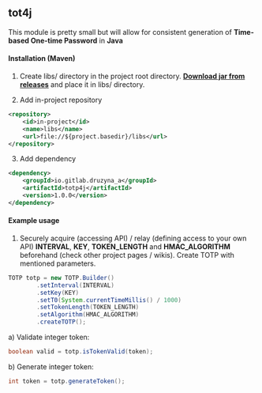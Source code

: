 ## tot4j

This module is pretty small but will allow for consistent generation of **Time-based One-time Password** in **Java**

#### Installation (Maven)
1. Create libs/ directory in the project root directory. **[Download jar from releases](/uploads/d2ad229b5674ac1d1fd7cb5943528646/totp4j-1.0.0.jar)** and place it in libs/ directory.

2. Add in-project repository
````Xml
<repository>
    <id>in-project</id>
    <name>libs</name>
    <url>file://${project.basedir}/libs</url>
</repository>
````
3. Add dependency
````Xml
<dependency>
    <groupId>io.gitlab.druzyna_a</groupId>
    <artifactId>totp4j</artifactId>
    <version>1.0.0</version>
</dependency>
````

#### Example usage
1. Securely acquire (accessing API) / relay (defining access to your own API) **INTERVAL**, **KEY**, **TOKEN_LENGTH** and **HMAC_ALGORITHM** beforehand (check other project pages / wikis). Create TOTP with mentioned parameters.
````Java
TOTP totp = new TOTP.Builder()
        .setInterval(INTERVAL)
        .setKey(KEY)
        .setT0(System.currentTimeMillis() / 1000)
        .setTokenLength(TOKEN_LENGTH)
        .setAlgorithm(HMAC_ALGORITHM)
        .createTOTP();
````
a) Validate integer token:
````Java
boolean valid = totp.isTokenValid(token);
````
b) Generate integer token:
````Java
int token = totp.generateToken();
````
